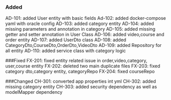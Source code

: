 ### Added
AD-101: added User entity with basic fields
Ad-102: added docker-compose yaml with oracle config
AD-103: added category entity
AD-104: added missing parameters and annotation in category
AD-105: added missing getter and setter annotation in User Class
AD-106: added  video,course and  order entity
AD-107: added UserDto  class
AD-108: added  CategoryDto,CourseDto,OrderDto,VideoDto
AD-109: added  Repository for all entity
AD-110: added service class with category logic




###Fixed
FX-201: fixed entity related issue in order,video,category, user,course entity
FX-202: deleted two main duplicate files
FX-203: fixed category dto,category entity, categoryRepo
FX-204: fixed courseRepo





###Changed
CH-301: converted app properties int yml
CH-302: added missing category entity 
CH-303: added security dependency as well as modelMapper dependency